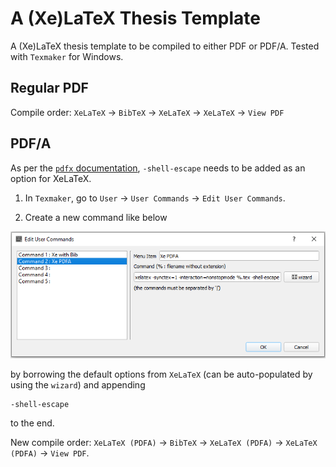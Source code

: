 # A (Xe)LaTeX Thesis Template

A (Xe)LaTeX thesis template to be compiled to either PDF or PDF/A. Tested with `Texmaker` for Windows.

## Regular PDF

Compile order: `XeLaTeX` &rightarrow; `BibTeX` &rightarrow; `XeLaTeX` &rightarrow; `XeLaTeX` &rightarrow; `View PDF`

## PDF/A

As per the [`pdfx` documentation](https://ctan.org/pkg/pdfx), `-shell-escape` needs to be added as an option for XeLaTeX. 

1.  In `Texmaker`, go to `User` &rightarrow; `User Commands` &rightarrow; `Edit User Commands`.

2.  Create a new command like below

![](./readme_img/newcommand.png)

by borrowing the default options from `XeLaTeX` (can be auto-populated by using the `wizard`) and appending 

```
-shell-escape
```

to the end.

New compile order: `XeLaTeX (PDFA)` &rightarrow; `BibTeX` &rightarrow; `XeLaTeX (PDFA)` &rightarrow; `XeLaTeX (PDFA)` &rightarrow;
`View PDF`.
